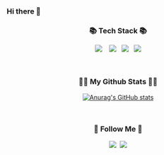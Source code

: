 ### Hi there 👋

<h3 align="center">📚 Tech Stack 📚</h3>
<p align="center">
  <img src=https://img.shields.io/badge/-HTML5-F05032?style=for-the-badge&logo=html5&logoColor=ffffff> &nbsp;&nbsp;
  <img src=https://img.shields.io/badge/-CSS3-007ACC?style=for-the-badge&logo=css3>&nbsp;&nbsp;
  <img src=https://img.shields.io/badge/-JavaScript-%23F7DF1C?style=for-the-badge&logo=javascript&logoColor=000000&labelColor=%23F7DF1C&color=%23FFCE5A>&nbsp;&nbsp;
  <img src="https://img.shields.io/badge/react%20-%2300D9FF.svg?&style=for-the-badge&logo=react&logoColor=white" />
  <br>
</p>

<br>
<h3 align="center">👩‍💻 My Github Stats 👩‍💻</h3>
<div align="center">

[![Anurag's GitHub stats](https://github-readme-stats.vercel.app/api?username=hyeinisfree&hide_title=true&show_icons=true&include_all_commits=true&disable_animations=true&theme=vue)](https://github.com/anuraghazra/github-readme-stats)
</div>

<br>
<h3 align="center">🌈 Follow Me 🌈</h3>
<p align="center">
  <a href="https://www.instagram.com/si_______ni/"><img src="https://img.shields.io/badge/Instagram-E4405F?style=flat-square&logo=Instagram&logoColor=white&link=https://www.instagram.com/si_______ni/"/></a>&nbsp
  <a href="mailto:tlsgml656@gmail.com"><img src="https://img.shields.io/badge/Gmail-d14836?style=flat-square&logo=Gmail&logoColor=white&link=tlsgml656@gmail.com"/></a>
</p>
